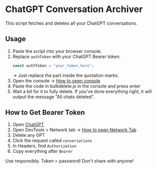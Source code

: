 # ChatGPT Conversation Archiver

This script fetches and deletes all your ChatGPT conversations.

## Usage

1. Paste the script into your browser console.
2. Replace `authToken` with your ChatGPT Bearer token:
   ```js
   const authToken = "your_token_here";
   ```
   -> Just replace the part inside the quotation marks.
3. Open the console -> [How to open console](https://youtu.be/y2yanWTNxGk?si=Kzqx-giRFo9qoLUY)
4. Paste the code in bulkdelete.js in the console and press enter
5. Wait a bit for it to fully delete. If you've done everything right, it will output the message "All chats deleted".

## How to Get Bearer Token

1. Open [ChatGPT](https://chat.openai.com/)
2. Open DevTools > Network tab -> [How to open Network Tab](https://youtu.be/y2yanWTNxGk?si=Kzqx-giRFo9qoLUY)
3. Delete any GPT
4. Click the request called `conversations`
5. In Headers, find `Authorization`
6. Copy everything after `Bearer `

Use responsibly. Token = password! Don't share with anyone!
